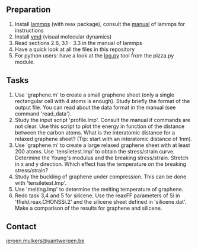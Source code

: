 Preparation
-----------

1. Install [lammps](http://lammps.sandia.gov/) (with reax package), consult the [manual](http://lammps.sandia.gov/doc/Manual.html) of lammps for instructions
2. Install [vmd](http://www.ks.uiuc.edu/Research/vmd/) (visual molecular dynamics)
3. Read sections 2.6, 3.1 - 3.3 in the manual of lammps
4. Have a quick look at all the files in this repository
5. For python users: have a look at the [log.py](http://pizza.sandia.gov/doc/log.html) tool from the pizza.py module.

Tasks
-----

1. Use 'graphene.m' to create a small graphene sheet (only a single rectangular cell with 4 atoms is enough). Study briefly the format of the output file. You can read about the data format in the manual (see command 'read_data').
2. Study the input script 'profile.lmp'. Consult the manual if commands are not clear. Use this script to plot the energy in function of the distance between the carbon atoms. What is the interatomic distance for a relaxed graphene sheet? (Tip: start with an interatomic distance of 1nm).
3. Use 'graphene.m' to create a large relaxed graphene sheet with at least 200 atoms. Use 'tensiletest.lmp' to obtain the stress/strain curve. Determine the Young's modulus and the breaking stress/strain. Stretch in x and y direction. Which effect has the temperature on the breaking stress/strain?
4. Study the buckling of graphene under compression. This can be done with 'tensiletest.lmp'.
5. Use 'melting.lmp' to determine the melting temperature of graphene.
6. Redo task 3,4 and 5 for silicene. Use the reaxFF parameters of Si in 'ffield.reax.CHONSSi.2' and the silicene sheet defined in 'silicene.dat'. Make a comparison of the results for graphene and silicene.

Contact
-------

jeroen.mulkers@uantwerpen.be
